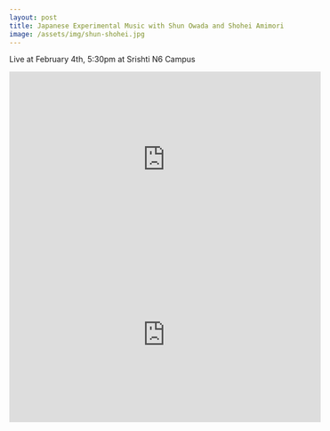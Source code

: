 ```yaml
---
layout: post
title: Japanese Experimental Music with Shun Owada and Shohei Amimori
image: /assets/img/shun-shohei.jpg
---
```


Live at February 4th, 5:30pm at Srishti N6 Campus
<!--more-->

<iframe width="560" height="315" src="https://www.youtube.com/embed/2hJVeOD8SRo" frameborder="0" allow="accelerometer; autoplay; encrypted-media; gyroscope; picture-in-picture" allowfullscreen></iframe>

<br/>

<iframe width="560" height="315" src="https://www.youtube.com/embed/MZ6gBlZ9GL0" frameborder="0" allow="accelerometer; autoplay; encrypted-media; gyroscope; picture-in-picture" allowfullscreen></iframe>
